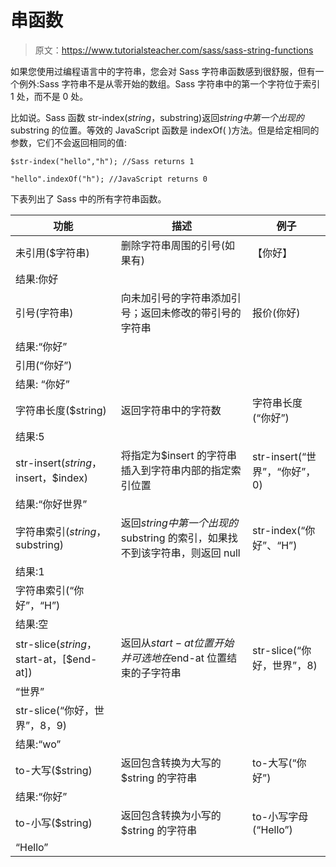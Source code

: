 # 串函数

> 原文：<https://www.tutorialsteacher.com/sass/sass-string-functions>

如果您使用过编程语言中的字符串，您会对 Sass 字符串函数感到很舒服，但有一个例外:Sass 字符串不是从零开始的数组。Sass 字符串中的第一个字符位于索引 1 处，而不是 0 处。

比如说。Sass 函数 str-index($string，$substring)返回$string 中第一个出现的$substring 的位置。等效的 JavaScript 函数是 indexOf( <substring>)方法。但是给定相同的参数，它们不会返回相同的值:</substring>

```
$str-index("hello","h"); //Sass returns 1

"hello".indexOf("h"); //JavaScript returns 0 
```

下表列出了 Sass 中的所有字符串函数。

| 功能 | 描述 | 例子 |
| --- | --- | --- |
| 未引用($字符串) | 删除字符串周围的引号(如果有) | 【你好】
结果:你好 |
| 引号(字符串) | 向未加引号的字符串添加引号；返回未修改的带引号的字符串 | 报价(你好)
结果:“你好” |
| 引用(“你好”)
结果: “你好” |
| 字符串长度($string) | 返回字符串中的字符数 | 字符串长度(“你好”)
结果:5 |
| str-insert($string，$insert，$index) | 将指定为$insert 的字符串插入到字符串内部的指定索引位置 | str-insert(“世界”，“你好”，0)
结果:“你好世界” |
| 字符串索引($string，$substring) | 返回$string 中第一个出现的$substring 的索引，如果找不到该字符串，则返回 null | str-index(“你好”、“H”)
结果:1 |
| 字符串索引(“你好”，“H”)
结果:空 |
| str-slice($string，$start-at，[$end-at]) | 返回从$start-at 位置开始并可选地在$end-at 位置结束的子字符串 | str-slice(“你好，世界”，8)
“世界” |
| str-slice(“你好，世界”，8，9)
结果:“wo” |
| to-大写($string) | 返回包含转换为大写的$string 的字符串 | to-大写(“你好”)
结果:“你好” |
| to-小写($string) | 返回包含转换为小写的$string 的字符串 | to-小写字母(“Hello”)
“Hello” |